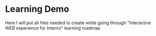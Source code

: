 # Learning Demo

Here I will put all files needed to create while going through "Interactive WEB experience for Interns" learning roadmap.
